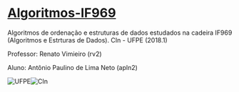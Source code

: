 # [Algoritmos-IF969](https://sites.google.com/a/cin.ufpe.br/if969-aeds-rvimieiro/)
Algoritmos de ordenação e estruturas de dados estudados na cadeira IF969 (Algoritmos e Estrturas de Dados). CIn - UFPE (2018.1)

Professor: Renato Vimieiro (rv2)

Aluno: Antônio Paulino de Lima Neto (apln2)

![UFPE](https://upload.wikimedia.org/wikipedia/commons/thumb/8/85/Bras%C3%A3o_da_UFPE.png/161px-Bras%C3%A3o_da_UFPE.png)![CIn](http://www2.cin.ufpe.br/site/uploads/arquivos/18/20120530161213_marca_cin_2012_producao.png)
